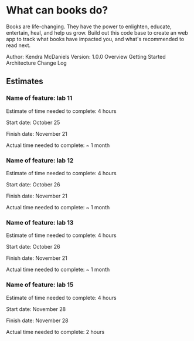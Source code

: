 # What can books do?

Books are life-changing. They have the power to enlighten, educate, entertain, heal, and help us grow. Build out this code base to create an web app to track what books have impacted you, and what's recommended to read next.

Author: Kendra McDaniels Version: 1.0.0
Overview
Getting Started
Architecture
Change Log

## Estimates

### Name of feature: lab 11

Estimate of time needed to complete: 4 hours

Start date: October 25

Finish date: November 21

Actual time needed to complete: ~ 1 month

### Name of feature: lab 12

Estimate of time needed to complete: 4 hours

Start date: October 26

Finish date: November 21

Actual time needed to complete: ~ 1 month

### Name of feature: lab 13

Estimate of time needed to complete: 4 hours

Start date: October 26

Finish date: November 21

Actual time needed to complete: ~ 1 month

### Name of feature: lab 15

Estimate of time needed to complete: 4 hours

Start date: November 28

Finish date: November 28

Actual time needed to complete: 2 hours
